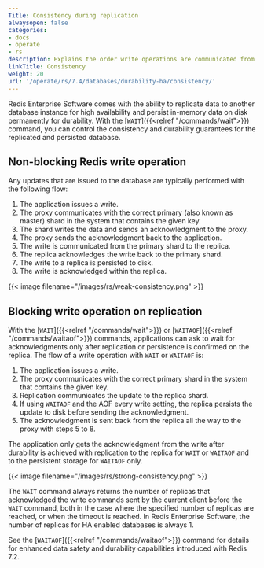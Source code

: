```yaml
---
Title: Consistency during replication
alwaysopen: false
categories:
- docs
- operate
- rs
description: Explains the order write operations are communicated from app to proxy to shards for both non-blocking Redis write operations and blocking write operations on replication.
linkTitle: Consistency
weight: 20
url: '/operate/rs/7.4/databases/durability-ha/consistency/'
---
```

Redis Enterprise Software comes with the ability to replicate data
to another database instance for high availability and persist in-memory data on
disk permanently for durability. With the [`WAIT`]({{<relref "/commands/wait">}}) command, you can
control the consistency and durability guarantees for the replicated and
persisted database.

## Non-blocking Redis write operation

Any updates that are issued to the database are typically performed with the following flow:

1. The application issues a write.
2. The proxy communicates with the correct primary (also known as master) shard in the system that contains the given key.
3. The shard writes the data and sends an acknowledgment to the proxy.
4. The proxy sends the acknowledgment back to the application.
5. The write is communicated from the primary shard to the replica.
6. The replica acknowledges the write back to the primary shard.
7. The write to a replica is persisted to disk.
8. The write is acknowledged within the replica.

{{< image filename="/images/rs/weak-consistency.png" >}}

## Blocking write operation on replication

With the [`WAIT`]({{<relref "/commands/wait">}}) or [`WAITAOF`]({{<relref "/commands/waitaof">}}) commands, applications can ask to wait for
acknowledgments only after replication or persistence is confirmed on
the replica. The flow of a write operation with `WAIT` or `WAITAOF` is:

1. The application issues a write.
2. The proxy communicates with the correct primary shard in the system that contains the given key.
3. Replication communicates the update to the replica shard.
4. If using `WAITAOF` and the AOF every write setting, the replica persists the update to disk before sending the acknowledgment.
5. The acknowledgment is sent back from the replica all the way to the proxy with steps 5 to 8.

The application only gets the acknowledgment from the write after durability is achieved with replication to the replica for `WAIT` or `WAITAOF` and to the persistent storage for `WAITAOF` only.

{{< image filename="/images/rs/strong-consistency.png" >}}

The `WAIT` command always returns the number of replicas that acknowledged the write commands sent by the current client before the `WAIT` command, both in the case where the specified number of replicas are reached, or when the timeout is reached. In Redis Enterprise Software, the number of replicas for HA enabled databases is always 1.

See the [`WAITAOF`]({{<relref "/commands/waitaof">}}) command for details for enhanced data safety and durability capabilities introduced with Redis 7.2.
